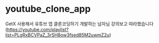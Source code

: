 # youtube_clone_app

GetX 사용해서 유튜브 앱 클론코딩하기
개발하는 남자님 강의보고 따라했습니다
(https://youtube.com/playlist?list=PLgRxBCVPaZ_3rSH8ow3fsed85M2uwmZ2u)
